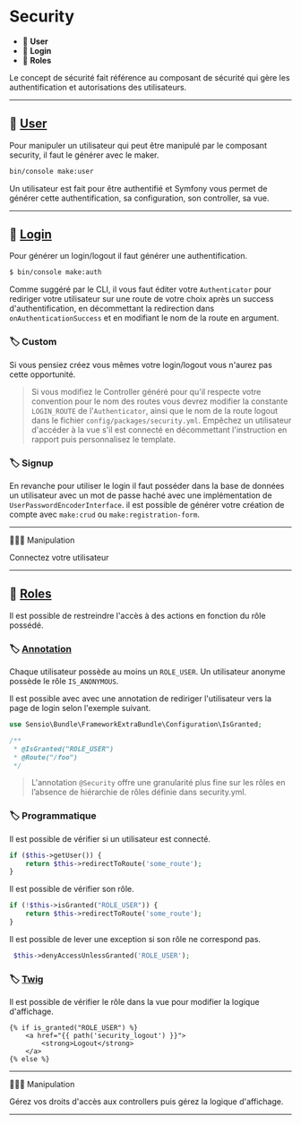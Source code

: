 # Security

*  🔖 **User**
*  🔖 **Login**
*  🔖 **Roles**

Le concept de sécurité fait référence au composant de sécurité qui gère les authentification et autorisations des utilisateurs.

___

## 📑 [User](https://symfony.com/doc/current/security.html#a-create-your-user-class)

Pour manipuler un utilisateur qui peut être manipulé par le composant security, il faut le générer avec le maker.

```bash
bin/console make:user
```

Un utilisateur est fait pour être authentifié et Symfony vous permet de générer cette authentification, sa configuration, son controller, sa vue.

___

## 📑 [Login](https://symfony.com/doc/current/security/form_login_setup.html#generating-the-login-form)

Pour générer un login/logout il faut générer une authentification.

```bash
$ bin/console make:auth
```

Comme suggéré par le CLI, il vous faut éditer votre `Authenticator` pour rediriger votre utilisateur sur une route de votre choix après un success d'authentification, en décommettant la redirection dans `onAuthenticationSuccess` et en modifiant le nom de la route en argument.

### 🏷️ **Custom**

Si vous pensiez créez vous mêmes votre login/logout vous n'aurez pas cette opportunité.

> Si vous modifiez le Controller généré pour qu'il respecte votre convention pour le nom des routes vous devrez modifier la constante `LOGIN_ROUTE` de l'`Authenticator`, ainsi que le nom de la route logout dans le fichier `config/packages/security.yml`. Empêchez un utilisateur d'accéder à la vue s'il est connecté en décommettant l'instruction en rapport puis personnalisez le template.

### 🏷️ **Signup**

En revanche pour utiliser le login il faut posséder dans la base de données un utilisateur avec un mot de passe haché avec une implémentation de `UserPasswordEncoderInterface`. il est possible de générer votre création de compte avec `make:crud` ou `make:registration-form`.

___

👨🏻‍💻 Manipulation

Connectez votre utilisateur

___

## 📑 [Roles](https://symfony.com/doc/current/security.html#a-create-your-user-class)

Il est possible de restreindre l'accès à des actions en fonction du rôle possédé.

### 🏷️ **[Annotation](https://symfony.com/doc/current/bundles/SensioFrameworkExtraBundle/annotations/security.html)**

Chaque utilisateur possède au moins un `ROLE_USER`. Un utilisateur anonyme possède le rôle `IS_ANONYMOUS`.

Il est possible avec avec une annotation de rediriger l'utilisateur vers la page de login selon l'exemple suivant.

```php
use Sensio\Bundle\FrameworkExtraBundle\Configuration\IsGranted;

/**
 * @IsGranted("ROLE_USER")
 * @Route("/foo")
 */
```

> L'annotation `@Security` offre une granularité plus fine sur les rôles en l’absence de hiérarchie de rôles définie dans security.yml.

### 🏷️ **Programmatique**

Il est possible de vérifier si un utilisateur est connecté.

```php
if ($this->getUser()) {
    return $this->redirectToRoute('some_route');
}
```

Il est possible de vérifier son rôle.

```php
if (!$this->isGranted("ROLE_USER")) {
    return $this->redirectToRoute('some_route');
}
```

Il est possible de lever une exception si son rôle ne correspond pas.

```php
 $this->denyAccessUnlessGranted('ROLE_USER');
```

### 🏷️ **[Twig](https://symfony.com/doc/current/reference/twig_reference.html#is-granted)**

Il est possible de vérifier le rôle dans la vue pour modifier la logique d'affichage.

```twig
{% if is_granted("ROLE_USER") %}
    <a href="{{ path('security_logout') }}">
        <strong>Logout</strong>
    </a>
{% else %}
```

___

👨🏻‍💻 Manipulation

Gérez vos droits d'accès aux controllers puis gérez la logique d'affichage.

___